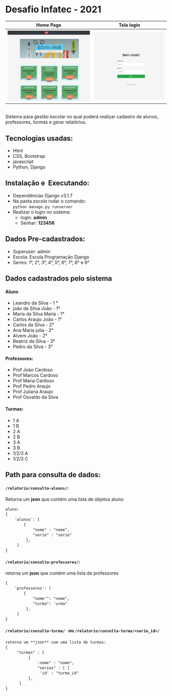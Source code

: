 # Desafio Infatec - 2021
Home Page | Tela login
--------- | -----------
<img src="print.jpg"> | <img src="print2.jpg">

<br>
Sistema para gestão escolar no qual poderá realizar
cadastro de alunos, professores, turmas e gerar relatórios.

## Tecnologias usadas:
* Html
* CSS, Bootstrap
* javascript
* Python, Django

## Instalação e  Executando:
* Dependências Django v3.1.7
* Na pasta *escola* rodar o comando:<br>
`python manage.py runserver`
* Realizar o login no sistema:
  * login: __admin__
  * Senhar: __123456__

## Dados Pre-cadastrados:
* Superuser: admin
* Escola: Escola Programação Django
* Series: 1°, 2°, 3°, 4°, 5°, 6°, 7°, 8° e 9°

## Dados cadastrados pelo sistema
#### Aluno
* Leandro da Silva - 1 °
* joão da Silva João - 1°
* Maria da Silva Maria - 1°
* Carlos Araujo João - 1°
* Carlos da Silva - 2°
* Ana Maria julia - 2°
* Alvem João - 2°
* Beatriz da Silva - 3°
* Pedro da Silva - 3° 

#### Professores:
* Prof João Cardoso
* Prof Marcos Cardoso
* Prof Maria Cardoso
* Prof Pedro Araujo
* Prof Juliana Araujo
* Prof Osvaldo da Silva 

#### Turmas:
* 1 A
* 1 B
* 2 A
* 2 B
* 3 A
* 3 B
* 1/2/3 A
* 1/2/3 C

## Path para consulta de dados:
#### `/relatorio/consulta-alunos/`:
Returna um **json** que contém uma lista de objetos aluno:
```
aluno:
{
    'alunos': [
        {
            "nome" : "nome", 
            "serie" : "serie"
         }, 
     ]
}
```

#### `/relatorio/consulta-professores/`:<br>
retorna um **json** que contém uma lista de professores
```
{
    'professores': [
        {
            "nome'": "nome", 
            "turma": 'urma"
         }, 
     ]
}
```

#### `/relatorio/consulta-turma/ ` ou `/relatorio/consulta-turma/<serie_id>/`
```
retorna um **json** com uma lista de turmas:
{
     "turmas" : [
          {
              :nome" : "nome",
              "series" : [ ]
               'id' : "turma_id"
          },
      ]
}
```



